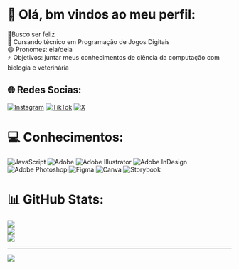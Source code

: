 # 💫 Olá, bm vindos ao meu perfil:
🔭Busco ser feliz<br>🌱 Cursando técnico em Programação de Jogos Digitais<br>😄 Pronomes: ela/dela<br>⚡ Objetivos: juntar meus conhecimentos de ciência da computação com biologia e veterinária


## 🌐 Redes Socias:
[![Instagram](https://img.shields.io/badge/Instagram-%23E4405F.svg?logo=Instagram&logoColor=white)](https://instagram.com/@anabelle_cp) [![TikTok](https://img.shields.io/badge/TikTok-%23000000.svg?logo=TikTok&logoColor=white)](https://tiktok.com/@@anartb3elle_) [![X](https://img.shields.io/badge/X-black.svg?logo=X&logoColor=white)](https://x.com/@ellebana__) 

# 💻 Conhecimentos:
![JavaScript](https://img.shields.io/badge/javascript-%23323330.svg?style=for-the-badge&logo=javascript&logoColor=%23F7DF1E) ![Adobe](https://img.shields.io/badge/adobe-%23FF0000.svg?style=for-the-badge&logo=adobe&logoColor=white) ![Adobe Illustrator](https://img.shields.io/badge/adobe%20illustrator-%23FF9A00.svg?style=for-the-badge&logo=adobe%20illustrator&logoColor=white) ![Adobe InDesign](https://img.shields.io/badge/Adobe%20InDesign-49021F?style=for-the-badge&logo=adobeindesign&logoColor=FF3366) ![Adobe Photoshop](https://img.shields.io/badge/adobe%20photoshop-%2331A8FF.svg?style=for-the-badge&logo=adobe%20photoshop&logoColor=white) ![Figma](https://img.shields.io/badge/figma-%23F24E1E.svg?style=for-the-badge&logo=figma&logoColor=white) ![Canva](https://img.shields.io/badge/Canva-%2300C4CC.svg?style=for-the-badge&logo=Canva&logoColor=white) ![Storybook](https://img.shields.io/badge/-Storybook-FF4785?style=for-the-badge&logo=storybook&logoColor=white)
# 📊 GitHub Stats:
![](https://github-readme-stats.vercel.app/api?username=AnabellePastore&theme=monokai&hide_border=true&include_all_commits=true&count_private=true)<br/>
![](https://github-readme-streak-stats.herokuapp.com/?user=AnabellePastore&theme=monokai&hide_border=true)<br/>
![](https://github-readme-stats.vercel.app/api/top-langs/?username=AnabellePastore&theme=monokai&hide_border=true&include_all_commits=true&count_private=true&layout=compact)

---
[![](https://visitcount.itsvg.in/api?id=AnabellePastore&icon=4&color=5)](https://visitcount.itsvg.in)

<!-- Proudly created with GPRM ( https://gprm.itsvg.in ) -->
